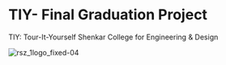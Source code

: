 # TIY- Final Graduation Project
TIY: Tour-It-Yourself 
Shenkar College for Engineering & Design

![rsz_1logo_fixed-04](https://github.com/TIY-Tour-It-Yourself/TIY-final-project/assets/60816491/f8485ceb-80f4-4564-8ef8-4fa396c1e40a)
